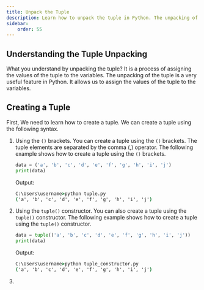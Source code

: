 ```yaml
---
title: Unpack the Tuple
description: Learn how to unpack the tuple in Python. The unpacking of the tuple is a very useful feature in Python. It allows us to assign the values of the tuple to the variables. 
sidebar: 
    order: 55
---
```


## Understanding the Tuple Unpacking

What you understand by unpacking the tuple? It is a process of assigning the values of the tuple to the variables. The unpacking of the tuple is a very useful feature in Python. It allows us to assign the values of the tuple to the variables.

<!-- ```python title="tuple_index.py" showLineNumbers{1} {1-5}
data = ('a', 'b', 'c', 'd', 'e', 'f', 'g', 'h', 'i', 'j')
print(data[0])
print(data[1])
print(data[2])
print(data[3])
```

Output:

```cmd title="command" showLineNumbers{1} {2-5}
C:\Users\username>python tuple_index.py
a
b
c
d
```

In this example, we declare a tuple and assign it to the variable `data`. We then print the tuple elements using the index number. The output shows that the tuple elements are accessed using the index number. -->


## Creating a Tuple
First, We need to learn how to create a tuple. We can create a tuple using the following syntax.

1. Using the `()` brackets.
    You can create a tuple using the `()` brackets. The tuple elements are separated by the comma (,) operator. The following example shows how to create a tuple using the `()` brackets.

    ```python title="tuple.py" showLineNumbers{1} {1}
    data = ('a', 'b', 'c', 'd', 'e', 'f', 'g', 'h', 'i', 'j')
    print(data)
    ```

    Output:

    ```cmd title="command" showLineNumbers{1} {2-5}
    C:\Users\username>python tuple.py
    ('a', 'b', 'c', 'd', 'e', 'f', 'g', 'h', 'i', 'j')
    ```

2. Using the `tuple()` constructor.
   You can also create a tuple using the `tuple()` constructor. The following example shows how to create a tuple using the `tuple()` constructor.

    ```python title="tuple_constructor.py" showLineNumbers{1} {1}
    data = tuple(('a', 'b', 'c', 'd', 'e', 'f', 'g', 'h', 'i', 'j'))
    print(data)
    ```

    Output:

    ```cmd title="command" showLineNumbers{1} {2-5}
    C:\Users\username>python tuple_constructor.py
    ('a', 'b', 'c', 'd', 'e', 'f', 'g', 'h', 'i', 'j')
    ```
3. 